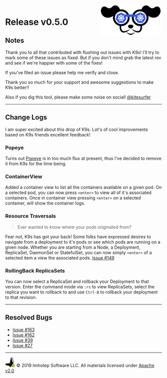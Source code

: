 <img src="https://raw.githubusercontent.com/nholuongut/k9s/master/assets/k9s_small.png" align="right" width="200" height="auto"/>

# Release v0.5.0

## Notes

Thank you to all that contributed with flushing out issues with K9s! I'll try to mark some of these issues as fixed. But if you don't mind grab the latest rev and see if we're happier with some of the fixes!

If you've filed an issue please help me verify and close.

Thank you so much for your support and awesome suggestions to make K9s better!!

Also if you dig this tool, please make some noise on social! [@kitesurfer](https://twitter.com/kitesurfer)

---

## Change Logs

I am super excited about this drop of K9s. Lot's of cool improvements based on K9s friends excellent feedback!


### Popeye

Turns out [Popeye](https://github.com/nholuongut/popeye) is in too much flux at present, thus I've decided to remove it from K9s for the time being.

### ContainerView

Added a container view to list all the containers available on a given pod. On a selected pod, you can now press `<enter>` to view all of it's associated containers. Once in container view pressing `<enter>` on a selected container, will show the container logs.

### Resource Traversals

> Ever wanted to know where your pods originated from?

Fear not, K9s has got your back! Some folks have expressed desires to navigate from a deployment to it's pods or see which pods are running on a given node. Whether you are starting from a Node, a Deployment, ReplicaSet, DaemonSet or StatefulSet, you can now simply `<enter>` of a selected item a view the associated pods. [Issue #149](https://github.com/nholuongut/k9s/issues/149)

### RollingBack ReplicaSets

You can now select a ReplicaSet and rollback your Deployment to that version. Enter the command mode via `:rs` to view ReplicaSets, select the replica you want to rollback to and use `Ctrl-B` to rollback your deployment to that revision.

---

## Resolved Bugs

+ [Issue #163](https://github.com/nholuongut/k9s/issues/163)
+ [Issue #162](https://github.com/nholuongut/k9s/issues/162)
+ [Issue #39](https://github.com/nholuongut/k9s/issues/39)
+ [Issue #27](https://github.com/nholuongut/k9s/issues/27)

---

<img src="https://raw.githubusercontent.com/nholuongut/k9s/master/assets/imhotep_logo.png" width="32" height="auto"/> © 2019 Imhotep Software LLC. All materials licensed under [Apache v2.0](http://www.apache.org/licenses/LICENSE-2.0)
